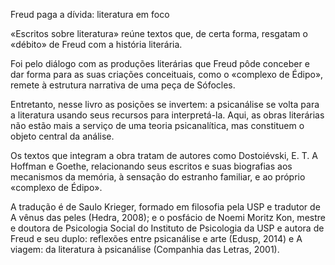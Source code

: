 Freud paga a dívida: literatura em foco

«Escritos sobre literatura» reúne textos que, de certa forma, resgatam  o «débito» de Freud com a história literária.

Foi pelo diálogo com as produções literárias que Freud pôde conceber e dar forma para as suas criações conceituais, como o «complexo de Édipo», remete à estrutura narrativa de uma peça de Sófocles. 

Entretanto, nesse livro as posições se invertem: a psicanálise se volta para a literatura usando seus recursos para interpretá-la. Aqui, as obras literárias não estão mais a serviço de uma teoria psicanalítica, mas constituem o objeto central da análise.

Os textos que integram a obra tratam de autores como Dostoiévski, E. T. A Hoffman e Goethe, relacionando seus escritos e suas biografias aos mecanismos da memória, à sensação do estranho familiar, e ao próprio «complexo de Édipo».

A tradução é de Saulo Krieger, formado em filosofia pela USP e tradutor de A vênus das peles (Hedra, 2008); e o  posfácio de  Noemi Moritz Kon, mestre e doutora de Psicologia Social do Instituto de Psicologia da USP e  autora de Freud e seu duplo: reflexões entre psicanálise e arte (Edusp, 2014) e A viagem: da literatura à psicanálise (Companhia das Letras, 2001).
